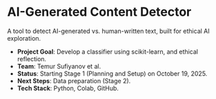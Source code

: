 # AI-Generated Content Detector
A tool to detect AI-generated vs. human-written text, built for ethical AI exploration.  
- **Project Goal**: Develop a classifier using scikit-learn, and ethical reflection.
- **Team**: Temur Sufiyanov et al.
- **Status**: Starting Stage 1 (Planning and Setup) on October 19, 2025.
- **Next Steps**: Data preparation (Stage 2).
- **Tech Stack**: Python, Colab, GitHub.
